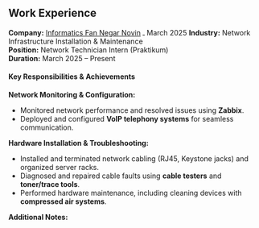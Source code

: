 
## Work Experience

**Company:** [Informatics Fan Negar Novin](http://fannegar.net) ـ March 2025
**Industry:** Network Infrastructure Installation & Maintenance  
**Position:** Network Technician Intern (Praktikum)  
**Duration:** March 2025 – Present  


#### **Key Responsibilities & Achievements**  
**Network Monitoring & Configuration:**  
- Monitored network performance and resolved issues using **Zabbix**.  
- Deployed and configured **VoIP telephony systems** for seamless communication.  

**Hardware Installation & Troubleshooting:**  
- Installed and terminated network cabling (RJ45, Keystone jacks) and organized server racks.  
- Diagnosed and repaired cable faults using **cable testers** and **toner/trace tools**.  
- Performed hardware maintenance, including cleaning devices with **compressed air systems**.  

**Additional Notes:**  